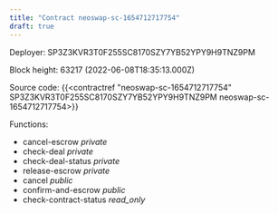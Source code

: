 ```yaml
---
title: "Contract neoswap-sc-1654712717754"
draft: true
---
```

Deployer: SP3Z3KVR3T0F255SC8170SZY7YB52YPY9H9TNZ9PM


 



Block height: 63217 (2022-06-08T18:35:13.000Z)

Source code: {{<contractref "neoswap-sc-1654712717754" SP3Z3KVR3T0F255SC8170SZY7YB52YPY9H9TNZ9PM neoswap-sc-1654712717754>}}

Functions:

* cancel-escrow _private_
* check-deal _private_
* check-deal-status _private_
* release-escrow _private_
* cancel _public_
* confirm-and-escrow _public_
* check-contract-status _read_only_
